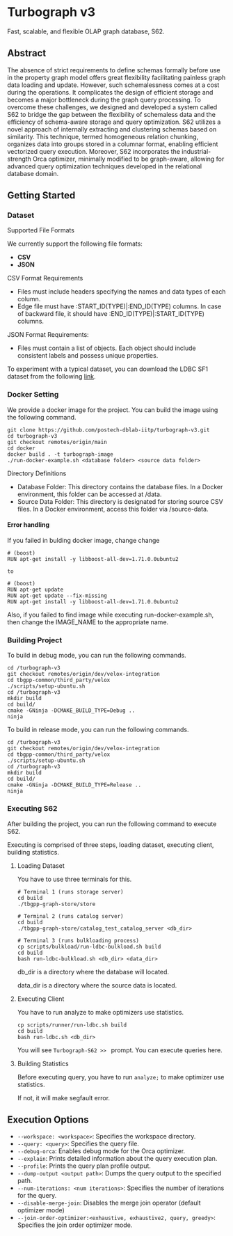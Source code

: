 # Turbograph v3

Fast, scalable, and flexible OLAP graph database, S62.

## Abstract

The absence of strict requirements to define schemas formally before use in the property graph model offers great flexibility facilitating painless graph data loading and update.
However, such schemalessness comes at a cost during the operations. 
It complicates the design of efficient storage and becomes a major bottleneck during the graph query processing.
To overcome these challenges, we designed and developed a system called S62 to bridge the gap between the flexibility of schemaless data and the efficiency of schema-aware storage and query optimization.
S62 utilizes a novel approach of internally extracting and clustering schemas based on similarity.
This technique, termed homogeneous relation chunking, organizes data into groups stored in a columnar format, enabling efficient vectorized query execution.
Moreover, S62 incorporates the industrial-strength Orca optimizer, minimally modified to be graph-aware, allowing for advanced query optimization techniques developed in the relational database domain.

## Getting Started

### Dataset

Supported File Formats

We currently support the following file formats:
- **CSV**
- **JSON**

CSV Format Requirements
- Files must include headers specifying the names and data types of each column.
- Edge file must have :START_ID(TYPE)|:END_ID(TYPE) columns. In case of backward file, it should have :END_ID(TYPE)|:START_ID(TYPE) columns.

JSON Format Requirements:
- Files must contain a list of objects. Each object should include consistent labels and possess unique properties.

To experiment with a typical dataset, you can download the LDBC SF1 dataset from the following [link](https://drive.google.com/file/d/1PqXw_Fdp9CDVwbUqTQy0ET--mgakGmOA/view?usp=drive_link).

### Docker Setting

We provide a docker image for the project. You can build the image using the following command.

```
git clone https://github.com/postech-dblab-iitp/turbograph-v3.git
cd turbograph-v3
git checkout remotes/origin/main
cd docker
docker build . -t turbograph-image
./run-docker-example.sh <database folder> <source data folder>
```

Directory Definitions

- Database Folder: This directory contains the database files. In a Docker environment, this folder can be accessed at /data.
- Source Data Folder: This directory is designated for storing source CSV files. In a Docker environment, access this folder via /source-data.

#### Error handling

If you failed in bulding docker image, change change

```
# (boost)
RUN apt-get install -y libboost-all-dev=1.71.0.0ubuntu2

to

# (boost)
RUN apt-get update
RUN apt-get update --fix-missing
RUN apt-get install -y libboost-all-dev=1.71.0.0ubuntu2
```

Also, if you failed to find image while executing run-docker-example.sh, then change the IMAGE_NAME to the appropriate name.

### Building Project

To build in debug mode, you can run the following commands.

```
cd /turbograph-v3
git checkout remotes/origin/dev/velox-integration
cd tbgpp-common/third_party/velox
./scripts/setup-ubuntu.sh
cd /turbograph-v3
mkdir build
cd build/
cmake -GNinja -DCMAKE_BUILD_TYPE=Debug ..
ninja
```

To build in release mode, you can run the following commands.

```
cd /turbograph-v3
git checkout remotes/origin/dev/velox-integration
cd tbgpp-common/third_party/velox
./scripts/setup-ubuntu.sh
cd /turbograph-v3
mkdir build
cd build/
cmake -GNinja -DCMAKE_BUILD_TYPE=Release ..
ninja
```

### Executing S62

After building the project, you can run the following command to execute S62.

Executing is comprised of three steps, loading dataset, executing client, building statistics.

1. Loading Dataset

    You have to use three terminals for this.

    ```
    # Terminal 1 (runs storage server)
    cd build
    ./tbgpp-graph-store/store

    # Terminal 2 (runs catalog server)
    cd build
    ./tbgpp-graph-store/catalog_test_catalog_server <db_dir>

    # Terminal 3 (runs bulkloading process)
    cp scripts/bulkload/run-ldbc-bulkload.sh build
    cd build
    bash run-ldbc-bulkload.sh <db_dir> <data_dir>
    ```

    db_dir is a directory where the database will located.

    data_dir is a directory where the source data is located.

2. Executing Client

    You have to run analyze to make optimizers use statistics.

    ```
    cp scripts/runner/run-ldbc.sh build
    cd build
    bash run-ldbc.sh <db_dir>
    ```

    You will see `Turbograph-S62 >> ` prompt. You can execute queries here.

3. Building Statistics

    Before executing query, you have to run `analyze;` to make optimizer use statistics.

    If not, it will make segfault error.

## Execution Options

- `--workspace: <workspace>`: Specifies the workspace directory.
- `--query: <query>`: Specifies the query file.
- `--debug-orca`: Enables debug mode for the Orca optimizer.
- `--explain`: Prints detailed information about the query execution plan.
- `--profile`: Prints the query plan profile output.
- `--dump-output <output path>`: Dumps the query output to the specified path.
- `--num-iterations: <num iterations>`: Specifies the number of iterations for the query.
- `--disable-merge-join`: Disables the merge join operator (default optimizer mode)
- `--join-order-optimizer:<exhaustive, exhaustive2, query, greedy>`: Specifies the join order optimizer mode.
